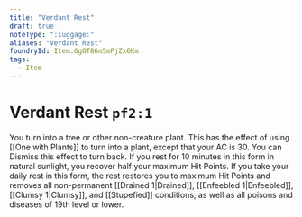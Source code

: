 ```yaml
---
title: "Verdant Rest"
draft: true
noteType: ":luggage:"
aliases: "Verdant Rest"
foundryId: Item.GgOT86m5mPjZx6Km
tags:
  - Item
---
```


# Verdant Rest `pf2:1`

You turn into a tree or other non-creature plant. This has the effect of using [[One with Plants]] to turn into a plant, except that your AC is 30. You can Dismiss this effect to turn back. If you rest for 10 minutes in this form in natural sunlight, you recover half your maximum Hit Points. If you take your daily rest in this form, the rest restores you to maximum Hit Points and removes all non-permanent [[Drained 1|Drained]], [[Enfeebled 1|Enfeebled]], [[Clumsy 1|Clumsy]], and [[Stupefied]] conditions, as well as all poisons and diseases of 19th level or lower.

